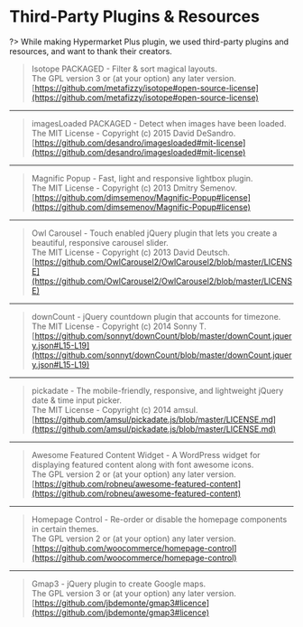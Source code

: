 
# Third-Party Plugins & Resources

?> While making Hypermarket Plus plugin, we used third-party plugins and resources, and want to thank their creators.

> Isotope PACKAGED - Filter & sort magical layouts.<br/>
> The GPL version 3 or (at your option) any later version.<br/>
> [https://github.com/metafizzy/isotope#open-source-license](https://github.com/metafizzy/isotope#open-source-license)

<hr/>

> imagesLoaded PACKAGED - Detect when images have been loaded.<br/>
> The MIT License - Copyright (c) 2015 David DeSandro.<br/>
> [https://github.com/desandro/imagesloaded#mit-license](https://github.com/desandro/imagesloaded#mit-license)

<hr/>

> Magnific Popup - Fast, light and responsive lightbox plugin.<br/>
> The MIT License - Copyright (c) 2013 Dmitry Semenov.<br/>
> [https://github.com/dimsemenov/Magnific-Popup#license](https://github.com/dimsemenov/Magnific-Popup#license)

<hr/>

> Owl Carousel - Touch enabled jQuery plugin that lets you create a beautiful, responsive carousel slider.<br/>
> The MIT License - Copyright (c) 2013 David Deutsch.<br/>
> [https://github.com/OwlCarousel2/OwlCarousel2/blob/master/LICENSE](https://github.com/OwlCarousel2/OwlCarousel2/blob/master/LICENSE)

<hr/>

> downCount - jQuery countdown plugin that accounts for timezone.<br/>
> The MIT License - Copyright (c) 2014 Sonny T.<br/>
> [https://github.com/sonnyt/downCount/blob/master/downCount.jquery.json#L15-L19](https://github.com/sonnyt/downCount/blob/master/downCount.jquery.json#L15-L19)

<hr/>

> pickadate - The mobile-friendly, responsive, and lightweight jQuery date & time input picker.<br/>
> The MIT License - Copyright (c) 2014 amsul.<br/>
> [https://github.com/amsul/pickadate.js/blob/master/LICENSE.md](https://github.com/amsul/pickadate.js/blob/master/LICENSE.md)

<hr/>

> Awesome Featured Content Widget - A WordPress widget for displaying featured content along with font awesome icons.<br/>
> The GPL version 2 or (at your option) any later version.<br/>
> [https://github.com/robneu/awesome-featured-content](https://github.com/robneu/awesome-featured-content)

<hr/>

> Homepage Control - Re-order or disable the homepage components in certain themes.<br/>
> The GPL version 2 or (at your option) any later version.<br/>
> [https://github.com/woocommerce/homepage-control](https://github.com/woocommerce/homepage-control)

<hr/>

> Gmap3 - jQuery plugin to create Google maps.<br/>
> The GPL version 3 or (at your option) any later version.<br/>
> [https://github.com/jbdemonte/gmap3#licence](https://github.com/jbdemonte/gmap3#licence)
